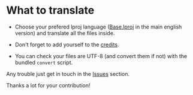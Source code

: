 # What to translate

- Choose your prefered lproj language ([Base.lproj](Base.lproj) in the main english version) and translate all the files inside.
- Don't forget to add yourself to the [credits](Common/Translators.html).


- You can check your files are UTF-8 (and convert them if not) with the bundled `convert` script.

Any trouble just get in touch in the [Issues](https://github.com/aonez/Keka/issues) section.

Thanks a lot for your contribution!
